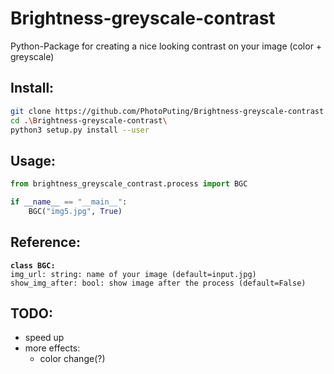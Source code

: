 # Brightness-greyscale-contrast
 Python-Package for creating a nice looking contrast on your image (color + greyscale)

## Install:
```bash
git clone https://github.com/PhotoPuting/Brightness-greyscale-contrast
cd .\Brightness-greyscale-contrast\
python3 setup.py install --user
```

## Usage:
```python
from brightness_greyscale_contrast.process import BGC

if __name__ == "__main__":
    BGC("img5.jpg", True) 
```

## Reference:
<strong>`class BGC:`</strong> <br>
`img_url: string: name of your image (default=input.jpg)` <br>
`show_img_after: bool: show image after the process (default=False)`

## TODO:
- speed up
- more effects:
    - color change(?)